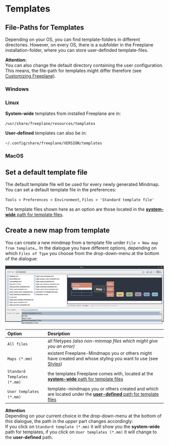 <!-- Templates -->

# Templates

## File-Paths for Templates

Depending on your OS, you can find template-folders in different directories. 
However, on every OS, there is a subfolder in the Freeplane installation-folder, where you can store user-definded template-files.

**Attention:**\
You can also change the default directory containing the user configuration. This means, the file-path for templates might differ therefore (see [Customizing Freeplane](customizing-freeplane.md)).

### Windows

### Linux

**System-wide** templates from installed Freeplane are in:

`/usr/share/freeplane/resources/templates`

**User-defined** templates can also be in:

`~/.config/share/freeplane/VERSION/templates`

### MacOS

## Set a default template file

The default template file will be used for every newly generated Mindmap.
You can set a default template file in the preferences:

`Tools > Preferences > Environment`, `Files > 'Standard template file'`

The template files shown here as an option are those located in the [**system-wide** path for template files](#file-paths-for-templates).

## Create a new map from template

You can create a new mindmap from a template file under `File > New map from template…`.
In the dialogue you have different options, depending on which `Files of Type` you choose from the drop-down-menu at the bottom of the dialogue:

![Menu `New map from template…`](/images/fp_1914_new_map_from_template.png)

| **Option** | **Desription** |
| :--- | :--- |
| `All files` | all filetypes _(also non-minmap files which might give you an error)_ |
| `Maps (*.mm)` | existent Freeplane-Mindmaps you or others might have created and whose styling you want to use (see [Styles](styles.md)) |
| `Standard Templates (*.mm)` | the templates Freeplane comes with, located at the [**system-wide** path for template files](#file-paths-for-templates) |
| `User templates (*.mm)` | template-mindmaps you or others created and which are located under the [**user-defined** path for template files](#file-paths-for-templates) |

**Attention**\
Depending on your current choice in the drop-down-menu at the bottom of this dialogue, the path in the _upper_ part changes accordingly:\
If you click on `Standard template (*.mm)` it will show you the **system-wide** path for templates, if you click on `User templates (*.mm)` it will change to the **user-defined** path.
